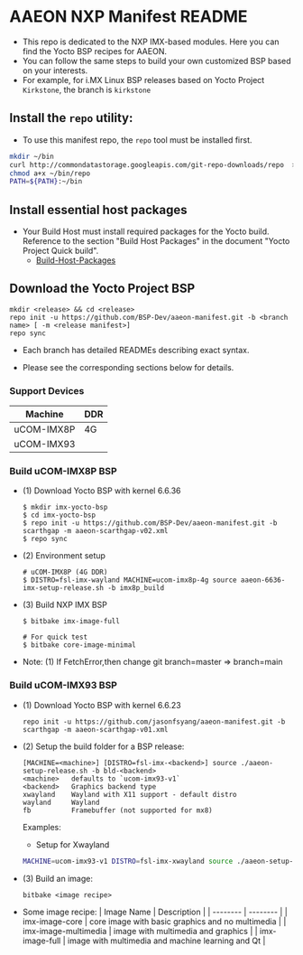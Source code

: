 # AAEON NXP Manifest README
- This repo is dedicated to the NXP IMX-based modules. Here you can find the Yocto BSP recipes for AAEON.
- You can follow the same steps to build your own customized BSP based on your interests.
- For example, for i.MX Linux BSP releases based on Yocto Project `Kirkstone`, the branch is `kirkstone`
## Install the `repo` utility:
- To use this manifest repo, the `repo` tool must be installed first.
```bash
mkdir ~/bin
curl http://commondatastorage.googleapis.com/git-repo-downloads/repo  > ~/bin/repo
chmod a+x ~/bin/repo
PATH=${PATH}:~/bin
```
## Install essential host packages
- Your Build Host must install required packages for the Yocto build. Reference to the section "Build Host Packages" in the document "Yocto Project Quick build".
    - [Build-Host-Packages](https://docs.yoctoproject.org/5.0.3/brief-yoctoprojectqs/index.html#build-host-packages)

## Download the Yocto Project BSP
```plaintext
mkdir <release> && cd <release>
repo init -u https://github.com/BSP-Dev/aaeon-manifest.git -b <branch name> [ -m <release manifest>]
repo sync
```
- Each branch has detailed READMEs describing exact syntax.

- Please see the corresponding sections below for details.

### Support Devices

| Machine  | DDR  |
| -------- | ---- |
|uCOM-IMX8P|  4G  |
|uCOM-IMX93|      |

### Build uCOM-IMX8P BSP
- (1)	Download Yocto BSP with kernel 6.6.36
    ```bash!
    $ mkdir imx-yocto-bsp
    $ cd imx-yocto-bsp
    $ repo init -u https://github.com/BSP-Dev/aaeon-manifest.git -b scarthgap -m aaeon-scarthgap-v02.xml
    $ repo sync
    ```
- (2)	Environment setup
    ```bash!
    # uCOM-IMX8P (4G DDR)
    $ DISTRO=fsl-imx-wayland MACHINE=ucom-imx8p-4g source aaeon-6636-imx-setup-release.sh -b imx8p_build
    
    ```
    
- (3)	Build NXP IMX BSP
    ```bash!
    $ bitbake imx-image-full

    # For quick test
    $ bitbake core-image-minimal
    ```
- Note: (1)	If FetchError,then change git branch=master => branch=main

### Build uCOM-IMX93 BSP
- (1)	Download Yocto BSP with kernel 6.6.23
    ```bash!
    repo init -u https://github.com/jasonfsyang/aaeon-manifest.git -b scarthgap -m aaeon-scarthgap-v01.xml
    ```
- (2)	Setup the build folder for a BSP release:
    ```bash!
	[MACHINE=<machine>] [DISTRO=fsl-imx-<backend>] source ./aaeon-setup-release.sh -b bld-<backend>
	<machine>   defaults to `ucom-imx93-v1`
	<backend>   Graphics backend type
    xwayland    Wayland with X11 support - default distro
    wayland     Wayland
    fb          Framebuffer (not supported for mx8)
    ```
	Examples:
	- Setup for Xwayland
	```bash
	MACHINE=ucom-imx93-v1 DISTRO=fsl-imx-xwayland source ./aaeon-setup-release.sh -b bld-xwayland
	```
    
- (3)	Build an image:
    ```bash!
	bitbake <image recipe>
    ```
- Some image recipe:
	| Image Name | Description |
	| -------- | -------- |
	| imx-image-core | core image with basic graphics and no multimedia |
	| imx-image-multimedia | image with multimedia and graphics |
	| imx-image-full | image with multimedia and machine learning and Qt |